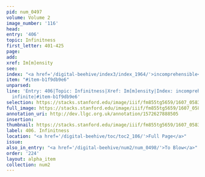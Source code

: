 ```yaml
---
pid: num_0497
volume: Volume 2
image_number: '116'
head:
entry: '406'
topic: Infinitness
first_letter: 401-425
page:
add:
xref: Im[m]ensity
see:
index: "<a href='/digital-beehive/index3/index_1964/'>incomprehensible</a>|<a href='/digital-beehive/index3/index_2067/'>infinite</a>"
item: "#item-b1f9db9e6"
unparsed:
line: 'Entry: 406|Topic: Infinitness|Xref: Im[m]ensity|Index: incomprehensible|Index:
  infinite|#item-b1f9db9e6'
selection: https://stacks.stanford.edu/image/iiif/fm855tg5659/1607_0583/922,3760,2868,507/full/0/default.jpg
full_image: https://stacks.stanford.edu/image/iiif/fm855tg5659/1607_0583/full/full/0/default.jpg
annotation_uri: http://dev.llgc.org.uk/annotation/1572627888505
insertion:
thumbnail: https://stacks.stanford.edu/image/iiif/fm855tg5659/1607_0583/922,3760,600,180/250,/0/default.jpg
label: 406. Infinitness
location: "<a href='/digital-beehive/toc/toc2_106/'>Full Page</a>"
issue:
also_in_entry: "<a href='/digital-beehive/num2/num_0498/'>To Blow</a>"
order: '224'
layout: alpha_item
collection: num2
---
```

